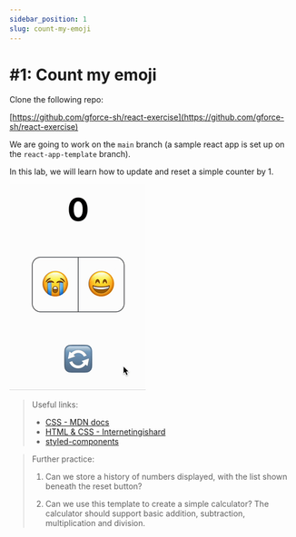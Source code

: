 ```yaml
---
sidebar_position: 1
slug: count-my-emoji
---
```


# #1: Count my emoji

Clone the following repo:

[https://github.com/gforce-sh/react-exercise](https://github.com/gforce-sh/react-exercise)

We are going to work on the `main` branch (a sample react app is set up on
the `react-app-template` branch).

In this lab, we will learn how to update and reset a simple counter by 1.

![](assets/counter-demo.gif)

> Useful links:
>
> - [CSS - MDN docs](https://developer.mozilla.org/en-US/docs/Web/CSS)
> - [HTML & CSS - Internetingishard](https://internetingishard.netlify.app/html-and-css/)
> - [styled-components](https://styled-components.com/docs/api#styled)

> Further practice:
>
> 1. Can we store a history of numbers displayed, with the list shown beneath
>    the reset button?
>
> 2. Can we use this template to create a simple calculator? The calculator
>    should support basic addition, subtraction, multiplication and division.
